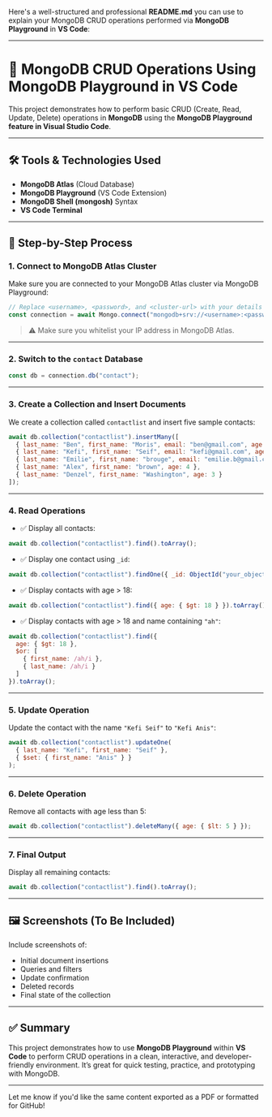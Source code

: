 Here's a well-structured and professional **README.md** you can use to explain your MongoDB CRUD operations performed via **MongoDB Playground** in **VS Code**:

---

# 📁 MongoDB CRUD Operations Using MongoDB Playground in VS Code

This project demonstrates how to perform basic CRUD (Create, Read, Update, Delete) operations in **MongoDB** using the **MongoDB Playground feature in Visual Studio Code**.

---

## 🛠️ Tools & Technologies Used

* **MongoDB Atlas** (Cloud Database)
* **MongoDB Playground** (VS Code Extension)
* **MongoDB Shell (mongosh)** Syntax
* **VS Code Terminal**

---

## 🔌 Step-by-Step Process

### 1. **Connect to MongoDB Atlas Cluster**

Make sure you are connected to your MongoDB Atlas cluster via MongoDB Playground:

```javascript
// Replace <username>, <password>, and <cluster-url> with your details
const connection = await Mongo.connect("mongodb+srv://<username>:<password>@<cluster-url>/test");
```

> ⚠️ Make sure you whitelist your IP address in MongoDB Atlas.

---

### 2. **Switch to the `contact` Database**

```javascript
const db = connection.db("contact");
```

---

### 3. **Create a Collection and Insert Documents**

We create a collection called `contactlist` and insert five sample contacts:

```javascript
await db.collection("contactlist").insertMany([
  { last_name: "Ben", first_name: "Moris", email: "ben@gmail.com", age: 26 },
  { last_name: "Kefi", first_name: "Seif", email: "kefi@gmail.com", age: 15 },
  { last_name: "Emilie", first_name: "brouge", email: "emilie.b@gmail.com", age: 40 },
  { last_name: "Alex", first_name: "brown", age: 4 },
  { last_name: "Denzel", first_name: "Washington", age: 3 }
]);
```

---

### 4. **Read Operations**

* ✅ Display all contacts:

```javascript
await db.collection("contactlist").find().toArray();
```

* ✅ Display one contact using `_id`:

```javascript
await db.collection("contactlist").findOne({ _id: ObjectId("your_object_id_here") });
```

* ✅ Display contacts with age > 18:

```javascript
await db.collection("contactlist").find({ age: { $gt: 18 } }).toArray();
```

* ✅ Display contacts with age > 18 and name containing `"ah"`:

```javascript
await db.collection("contactlist").find({
  age: { $gt: 18 },
  $or: [
    { first_name: /ah/i },
    { last_name: /ah/i }
  ]
}).toArray();
```

---

### 5. **Update Operation**

Update the contact with the name `"Kefi Seif"` to `"Kefi Anis"`:

```javascript
await db.collection("contactlist").updateOne(
  { last_name: "Kefi", first_name: "Seif" },
  { $set: { first_name: "Anis" } }
);
```

---

### 6. **Delete Operation**

Remove all contacts with age less than 5:

```javascript
await db.collection("contactlist").deleteMany({ age: { $lt: 5 } });
```

---

### 7. **Final Output**

Display all remaining contacts:

```javascript
await db.collection("contactlist").find().toArray();
```

---

## 🖼️ Screenshots (To Be Included)

Include screenshots of:

* Initial document insertions
* Queries and filters
* Update confirmation
* Deleted records
* Final state of the collection

---

## ✅ Summary

This project demonstrates how to use **MongoDB Playground** within **VS Code** to perform CRUD operations in a clean, interactive, and developer-friendly environment. It’s great for quick testing, practice, and prototyping with MongoDB.

---

Let me know if you'd like the same content exported as a PDF or formatted for GitHub!
